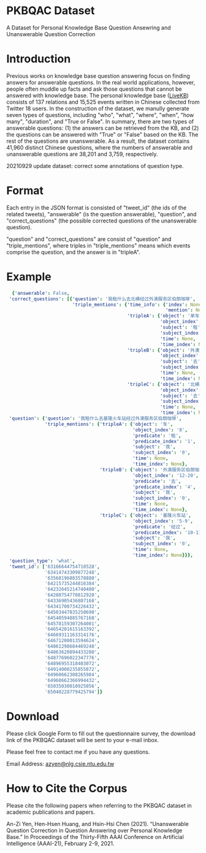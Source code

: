 # PKBQAC Dataset

A Dataset for Personal Knowledge Base Question Ansewring and Unanswerable Question Correction
# Introduction
Previous works on knowledge base question answering focus on finding answers for answerable questions. In the real world applications, however, people often muddle up facts and ask those questions that cannot be answered with knowledge base. The personal knowledge base ([LiveKB](https://github.com/ntunlplab/Lifelog-LiveKB)) consists of 137 relations and 15,525 events written in Chinese collected from Twitter 18 users. In the construction of the dataset, we manully generate seven types of questions, including "who", "what", "where", "when", "how many", "duration", and "True or False". In summary, there are two types of answerable questions: (1) the answers can be retrieved from the KB, and (2) the questions can be answered with "True" or "False" based on the KB. The rest of the questions are unanswerable. As a result, the dataset contains 41,960 distinct Chinese questions, where the numbers of answerable and unanswerable questions are 38,201 and 3,759, respectively.

20210929 update dataset: correct some annotations of question type.

# Format
Each entry in the JSON format is consisted of "tweet_id" (the ids of the related tweets), "answerable" (is the question answerable), "question", and "correct_questions" (the possible corrected questions of the unanswerable question).

"question" and "correct_questions" are consist of "question" and "triple_mentions", where triples in "triple_mentions" means which events comprise the question, and the answer is in "tripleA".

# Example
```yaml
  {'answerable': False,
 'correct_questions': [{'question': '我租什么去北横经过外澳服务区伯朗咖啡',
                        'triple_mentions': {'time_info': {'index': None,
                                                          'mention': None},
                                            'tripleA': {'object': '单车',
                                                        'object_index': None,
                                                        'subject': '租',
                                                        'subject_index': '0',
                                                        'time': None,
                                                        'time_index': None},
                                            'tripleB': {'object': '外澳服务区伯朗咖啡',
                                                        'object_index': '9-17',
                                                        'subject': '去',
                                                        'subject_index': '0',
                                                        'time': None,
                                                        'time_index': None},
                                            'tripleC': {'object': '北横',
                                                        'object_index': '5-6',
                                                        'subject': '去',
                                                        'subject_index': '0',
                                                        'time': None,
                                                        'time_index': None}}}],
 'question': {'question': '我租什么去基隆火车站经过外澳服务区伯朗咖啡',
              'triple_mentions': {'tripleA': {'object': '车',
                                              'object_index': '8',
                                              'predicate': '租',
                                              'predicate_index': '1',
                                              'subject': '我',
                                              'subject_index': '0',
                                              'time': None,
                                              'time_index': None},
                                  'tripleB': {'object': '外澳服务区伯朗咖啡',
                                              'object_index': '12-20',
                                              'predicate': '去',
                                              'predicate_index': '4',
                                              'subject': '我',
                                              'subject_index': '0',
                                              'time': None,
                                              'time_index': None},
                                  'tripleC': {'object': '基隆火车站',
                                              'object_index': '5-9',
                                              'predicate': '经过',
                                              'predicate_index': '10-11',
                                              'subject': '我',
                                              'subject_index': '0',
                                              'time': None,
                                              'time_index': None}}},
 'question_type': 'what',
 'tweet_id': ['63166644754710528',
              '63414743309877248',
              '63568196883578880',
              '64215735244816384',
              '64232645214740480',
              '64280754770812928',
              '64336905436807168',
              '64341700734226432',
              '64503447835250690',
              '64540594885767168',
              '64578159307264001',
              '64654201615163392',
              '64669311163314176',
              '64671200013594624',
              '64861298684469248',
              '64863620894433280',
              '64877696022347776',
              '64896955318403072',
              '64914000235855872',
              '64960662308265984',
              '64960662366994432',
              '65035030010925056',
              '65040228779425794']}
```
# Download
Please click Google Form to fill out the questionnaire survey, the download link of the PKBQAC dataset will be sent to your e-mail inbox.

Please feel free to contact me if you have any questions.

Email Address: azyen@nlg.csie.ntu.edu.tw

# How to Cite the Corpus
Please cite the following papers when referring to the PKBQAC dataset in academic publications and papers.

An-Zi Yen, Hen-Hsen Huang, and Hsin-Hsi Chen (2021). “Unanswerable Question Correction in Question Answering over Personal Knowledge Base.” In Proceedings of the Thirty-Fifth AAAI Conference on Artificial Intelligence (AAAI-21), February 2-9, 2021.
